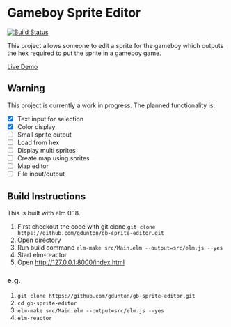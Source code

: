 # Gameboy Sprite Editor

[![Build Status](https://travis-ci.org/guydunton/gb-sprite-editor.svg?branch=master)](https://travis-ci.org/guydunton/gb-sprite-editor)

This project allows someone to edit a sprite for the gameboy which outputs the hex required to put the sprite in a gameboy game.

[Live Demo](https://www.guydunton.com/gb-sprite-editor)

## Warning
This project is currently a work in progress. The planned functionality is:
- [x] Text input for selection
- [x] Color display
- [ ] Small sprite output
- [ ] Load from hex
- [ ] Display multi sprites
- [ ] Create map using sprites
- [ ] Map editor
- [ ] File input/output

## Build Instructions
This is built with elm 0.18.
1. First checkout the code with git clone ```git clone https://github.com/gdunton/gb-sprite-editor.git```
2. Open directory
3. Run build command ```elm-make src/Main.elm --output=src/elm.js --yes```
4. Start elm-reactor 
5. Open http://127.0.0.1:8000/index.html

### e.g.
1. ```git clone https://github.com/gdunton/gb-sprite-editor.git```
2. ```cd gb-sprite-editor```
3. ```elm-make src/Main.elm --output=src/elm.js --yes```
4. ```elm-reactor```
